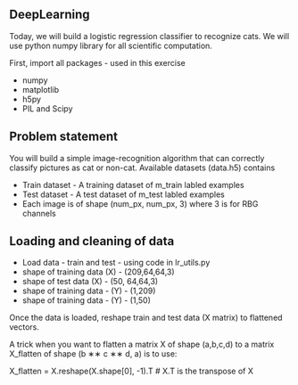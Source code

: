 ## DeepLearning

Today, we will build a logistic regression classifier to recognize cats.  We will use python numpy library for all scientific computation.

First, import all packages - used in this exercise

* numpy
* matplotlib
* h5py
* PIL and Scipy

## Problem statement

You will build a simple image-recognition algorithm that can correctly classify pictures as cat or non-cat. Available datasets (data.h5) contains 
* Train dataset - A training dataset of m_train labled  examples
* Test dataset - A test dataset of m_test labled examples
* Each image is of shape (num_px, num_px, 3) where 3 is for  RBG channels

## Loading and cleaning of data

* Load data - train and test - using code in lr_utils.py
* shape of training data (X) - (209,64,64,3)
* shape of test data (X) - (50, 64,64,3)
* shape of training data - (Y) - (1,209)
* shape of training data - (Y) - (1,50)

Once the data is loaded, reshape train and test data (X matrix)  to flattened vectors. 

A trick when you want to flatten a matrix X of shape (a,b,c,d) to a matrix X_flatten of shape (b ∗∗ c ∗∗ d, a) is to use:

X_flatten = X.reshape(X.shape[0], -1).T      # X.T is the transpose of X
